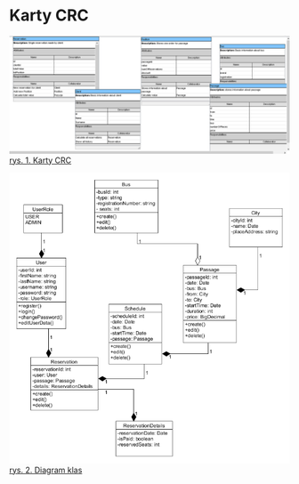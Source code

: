 # Karty CRC

![](crc_cards.png)
[rys. 1. Karty CRC](crc_cards.png)

![](class_diagram.png)
[rys. 2. Diagram klas](class_diagram.png)